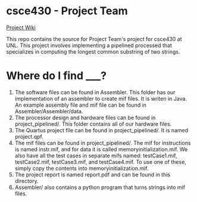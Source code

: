 # csce430 - Project Team
[Project Wiki](http://projectteam.wikia.com/wiki/ProjectTeam_Wiki)

This repo contains the source for Project Team's project for csce430 at UNL.
This project involves implementing a pipelined processed that specializes in computing the longest common substring of two strings.

# Where do I find ___?
1. The software files can be found in Assembler. This folder has our implementation of an assembler to create mif files. It is writen in Java. An example assembly file and mif file can be found in Assembler/Assembler/data.
2. The processor design and hardware files can be found in project_pipelined/. This folder contains all of our hardware files.
3. The Quartus project file can be found in project_pipelined/. It is named project.qpf.
4. The mif files can be found in project_pipelined/. The mif for instructions is named instr.mif, and for data it is called memoryinitialization.mif. We also have all the test cases in separate mifs named: testCase1.mif, testCase2.mif, testCase3.mif, and testCase4.mif. To use one of these, simply copy the contents into memoryinitialization.mif.
5. The project report is named report.pdf and can be found in this directory.
6. Assembler/ also contains a python program that turns strings into mif files.

